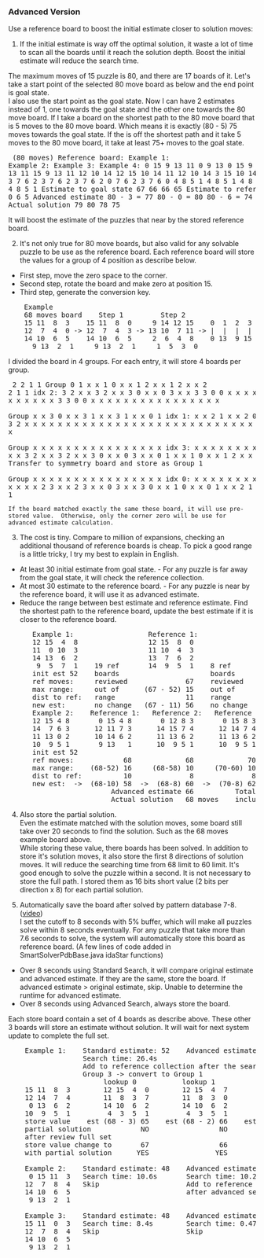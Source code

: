 ### Advanced Version  
Use a reference board to boost the initial estimate closer to solution moves:  

1.  If the initial estimate is way off the optimal solution, it waste a lot of time to scan all the boards until it reach the solution depth.  Boost the initial estimate will reduce the search time.

  The maximum moves of 15 puzzle is 80, and there are 17 boards of it.  Let's take a start point of the selected 80 move board as below and the end point is goal state.    
  I also use the start point as the goal state.  Now I can have 2 estimates instead of 1, one towards the goal state and the other one towards the 80 move board.
  If I take a board on the shortest path to the 80 move board that is 5 moves to the 80 move board.  Which means it is exactly (80 - 5) 75 moves towards the goal state.
  If the is off the shortest path and it take 5 moves to the 80 move board, it take at least 75+ moves to the goal state.
    <pre>
        (80 moves)
      Reference board:      Example 1:      Example 2:      Example 3:      Example 4:
       0 15  9 13           11  0  9 13      0 15  9 13     12 11  9 13     11 15  9 13
      11 12 10 14           12 15 10 14     11 12 10 14      3 15 10 14     12 10 14  2
       3  7  6  2            3  7  6  2      3  7  6  2      0  7  6  2      3  7  6  0 
       4  8  5  1            4  8  5  1      4  8  5  1      4  8  5  1      4  8  5  1 
      Estimate to goal state         67              66              66              65
      Estimate to reference board     3               0               6               5
      Advanced estimate     80 - 3 = 77     80 - 0 = 80     80 - 6 = 74     80 - 5 = 75
      Actual solution                79              80              78              75</pre>
  It will boost the estimate of the puzzles that near by the stored reference board.
    
2.  It's not only true for 80 move boards, but also valid for any solvable puzzle to be use as the reference board.  Each reference board will store the values for a group of 4 position as describe below. 
  * First step, move the zero space to the corner.  
  * Second step, rotate the board and make zero at position 15.  
  * Third step, generate the conversion key.  
    <pre>
     Example
     68 moves board    Step 1         Step 2                            Step 3
     15 11  8  3    15 11  8  0     9 14 12 15    0  1  2  3  4  5  6  7  8  9 10 11 12 13 14 15
     12  7  4  0 -> 12  7  4  3 -> 13 10  7 11 -> |  |  |  |  |  |  |  |  |  |  |  |  |  |  |  |
     14 10  6  5    14 10  6  5     2  6  4  8    0 13  9 15 11 14 10  7 12  1  6  8  3  5  2  4
       9 13  2  1     9 13  2  1     1  5  3  0</pre>

  I divided the board in 4 groups.  For each entry, it will store 4 boards per group.
    <pre>
        2 2 1 1      Group     0 1 x x    1 0 x x    1 2 x x    1 2 x x
        2 2 1 1      idx 2:    3 2 x x    3 2 x x    3 0 x x    0 3 x x
        3 3 0 0                x x x x    x x x x    x x x x    x x x x
        3 3 0 0                x x x x    x x x x    x x x x    x x x x  
                     Group     x x 3 0    x x 3 1    x x 3 1    x x 0 1
                     idx 1:    x x 2 1    x x 2 0    x x 0 2    x x 3 2
                               x x x x    x x x x    x x x x    x x x x
                               x x x x    x x x x    x x x x    x x x x  
                     Group     x x x x    x x x x    x x x x    x x x x
                     idx 3:    x x x x    x x x x    x x x x    x x x x
                               3 2 x x    3 2 x x    3 0 x x    0 3 x x
                               0 1 x x    1 0 x x    1 2 x x    1 2 x x
                               Transfer to symmetry board and store as Group 1  
                     Group     x x x x    x x x x    x x x x    x x x x
                     idx 0:    x x x x    x x x x    x x x x    x x x x
                               x x 2 3    x x 2 3    x x 0 3    x x 3 0
                               x x 1 0    x x 0 1    x x 2 1    x x 2 1</pre>
                               
    If the board matched exactly the same these board, it will use pre-stored value.  Otherwise, only the corner zero will be use for advanced estimate calculation.

3.  The cost is tiny.  Compare to million of expansions, checking an additional thousand of reference boards is cheap.  To pick a good range is a little tricky, I try my best to explain in English. 
  * At least 30 initial estimate from goal state. - For any puzzle is far away from the goal state, it will check the reference collection.  
  * At most 30 estimate to the reference board. - For any puzzle is near by the reference board, it will use it as advanced estimate.
  * Reduce the range between best estimate and reference estimate.  Find the shortest path to the reference board, update the best estimate if it is closer to the reference board.
    <pre>
       Example 1:                  Reference 1:                Reference 2:
       12 15  4  8                 12 15  8  0                 12 15  4  0 
       11  0 10  3                 11 10  4  3                 11 10  3  8 
       14 13  6  2                 13  7  6  2                 14 13  6  2 
        9  5  7  1    19 ref       14  9  5  1    8 ref         9  5  7  1
       init est 52    boards                      boards                     Adv est  62
       ref moves:     reviewed              67    reviewed              65   Actual   66 moves
       max range:     out of      (67 - 52) 15    out of      (65 - 56)  9
       dist to ref:   range                 11    range                  3
       new est:       no change   (67 - 11) 56    no change   (65 -  3) 62   
       Example 2:    Reference 1:   Reference 2:   Reference 3:   Reference 4:   Reference 5:
       12 15 4 8       0 15 4 8       0 12 8 3       0 15 8 3       0 15 4 8      12 15 8 0
       14  7 6 3      12 11 7 3      14 15 7 4      12 14 7 4      12 14 7 3      14  7 4 3
       11 13 0 2      10 14 6 2      11 13 6 2      11 13 6 2      11 13 6 2      11 13 6 2
       10  9 5 1       9 13   1      10  9 5 1      10  9 5 1      10  9 5 1      10  9 5 1
       init est 52
       ref moves:            68             68             70             68             69
       max range:    (68-52) 16     (68-58) 10     (70-60) 10      (68-62) 6      (69-64) 5
       dist to ref:          10              8              8              4              3
       new est:  ->  (68-10) 58  ->  (68-8) 60  ->  (70-8) 62  ->  (68-4) 64  ->  (69-3) 66
                          Advanced estimate 66          Total reviewed reference boards: 13
                          Actual solution   68 moves    include 8 board are out of range
  </pre>

4.  Also store the partial solution.  
  Even the estimate matched with the solution moves, some board still take over 20 seconds to find the solution.  Such as the 68 moves example board above.  
  While storing these value, there boards has been solved.  In addition to store it's solution moves, it also store the first 8 directions of solution moves.  It will reduce the searching time from 68 limit to 60 limit.  It's good enough to solve the puzzle within a second.  It is not necessary to store the full path.  I stored them as 16 bits short value (2 bits per direction x 8) for each partial solution.

5.  Automatically save the board after solved by pattern database 7-8.  ([video])  
  I set the cutoff to 8 seconds with 5% buffer, which will make all puzzles solve within 8 seconds eventually.  For any puzzle that take more than 7.6 seconds to solve, the system will automatically store this board as reference board.  (A few lines of code added in SmartSolverPdbBase.java idaStar functions)
  * Over 8 seconds using Standard Search, it will compare original estimate and advanced estimate.
    If they are the same, store the board.
    If advanced estimate > original estimate, skip.  Unable to determine the runtime for advanced estimate.
  * Over 8 seconds using Advanced Search, always store the board.

  Each store board contain a set of 4 boards as describe above.  These other 3 boards will store an estimate without solution.  It will wait for next system update to complete the full set.  
  <pre>
    Example 1:    Standard estimate: 52    Advanced estimate: same      Actual moves: 68    
                  Search time: 26.4s       
                  Add to reference collection after the search, either std/adv version.
                  Group 3 -> convert to Group 1
                       lookup 0           lookup 1           lookup 2           lookup 3
    15 11  8  3        12 15  4  0        12 15  4  7        12 15  4  7        12 15  0  7 
    12 14  7  4        11  8  3  7        11  8  3  0        11  8  0  3        11  8  4  3 
     0 13  6  2        14 10  6  2        14 10  6  2        14 10  6  2        14 10  6  2        
    10  9  5  1         4  3  5  1         4  3  5  1         4  3  5  1         4  3  5  1   
    store value    est (68 - 3) 65    est (68 - 2) 66    est (68 - 1) 67                 68
    partial solution            NO                 NO                 NO                YES
    after review full set
    store value change to       67                 66                 67                 68
    with partial solution      YES                YES                YES                YES  
    
    Example 2:    Standard estimate: 48    Advanced estimate: 64        Actual moves: 66
     0 15 11  3   Search time: 10.6s       Search time: 10.2s
    12  7  8  4   Skip                     Add to reference collection
    14 10  6  5                            after advanced search only.
     9 13  2  1 
                   
    Example 3:    Standard estimate: 48    Advanced estimate: 66        Actual moves: 66
    15 11  0  3   Search time: 8.4s        Search time: 0.47s      
    12  7  8  4   Skip                     Skip         
    14 10  6  5 
     9 13  2  1</pre>

[video]: https://youtu.be/QBhoM1RySPQ

